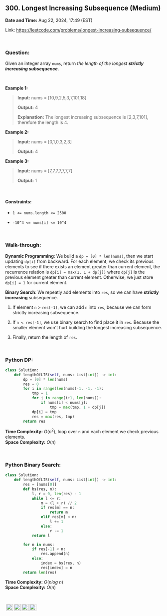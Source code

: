 ## 300. Longest Increasing Subsequence (Medium)
**Date and Time:** Aug 22, 2024, 17:49 (EST)

Link: https://leetcode.com/problems/longest-increasing-subsequence/

<br>

### Question:
Given an integer array `nums`, return _the length of the longest **strictly increasing subsequence**_.

<br>

**Example 1:**
> **Input:** nums = [10,9,2,5,3,7,101,18]
> 
> **Output:** 4
>
> **Explanation:** The longest increasing subsequence is [2,3,7,101], therefore the length is 4.

**Example 2:**
> **Input:** nums = [0,1,0,3,2,3]
> 
> **Output:** 4

**Example 3:**
> **Input:** nums = [7,7,7,7,7,7,7]
> 
> **Output:** 1

<br>

#### Constraints:
* `1 <= nums.length <= 2500`

* `-10^4 <= nums[i] <= 10^4`

<br>

### Walk-through: 
**Dynamic Programming**:
We build a `dp = [0] * len(nums)`, then we start updating `dp[i]` from backward. For each element, we check its previous elements to see if there exists an element greater than current element, the recurrence relation is `dp[i] = max(1, 1 + dp[j])` where `dp[j]` is the previous element greater than current element. Otherwise, we just store `dp[i] = 1` for current element.

**Binary Search**:
We repeatly add elements into `res`, so we can have **strictly increasing** subsequence.

1. If element `n` > `res[-1]`, we can add `n` into `res`, because we can form strictly increasing subsequence.

2. If `n < res[-1]`, we use binary search to find place it in `res`. Because the smaller element won't hurt building the longest increasing subsequence.

3. Finally, return the length of `res`.

<br>

### Python DP:
```python
class Solution:
    def lengthOfLIS(self, nums: List[int]) -> int:
        dp = [0] * len(nums)
        res = 0
        for i in range(len(nums)-1, -1, -1):
            tmp = 1
            for j in range(i+1, len(nums)):
                if nums[i] < nums[j]:
                    tmp = max(tmp, 1 + dp[j])
            dp[i] = tmp
            res = max(res, tmp)
        return res
```
**Time Complexity:** $O(n^2)$, loop over `n` and each element we check previous elements. <br>
**Space Complexity:** $O(n)$

<br>

### Python Binary Search:
```python
class Solution:
    def lengthOfLIS(self, nums: List[int]) -> int:
        res = [nums[0]]
        def bs(res, n):
            l, r = 0, len(res) - 1
            while l <= r:
                m = (l + r) // 2
                if res[m] == n:
                    return m
                elif res[m] < n:
                    l += 1
                else:
                    r -= 1
            return l

        for n in nums:
            if res[-1] < n:
                res.append(n)
            else:
                index = bs(res, n)
                res[index] = n
        return len(res)
```
**Time Complexity:** $O(nlog\ n)$ <br>
**Space Complexity:** $O(n)$

<br>

<img style="height:22px!important;margin-left:3px;vertical-align:text-bottom;" src="https://mirrors.creativecommons.org/presskit/icons/cc.svg?ref=chooser-v1" alt="CC BY-NC-SA" title="CC BY-NC-SA"><img style="height:22px!important;margin-left:3px;vertical-align:text-bottom;" src="https://mirrors.creativecommons.org/presskit/icons/by.svg?ref=chooser-v1" alt="BY: credit must be given to the creator" title="BY: credit must be given to the creator"><img style="height:22px!important;margin-left:3px;vertical-align:text-bottom;" src="https://mirrors.creativecommons.org/presskit/icons/nc.svg?ref=chooser-v1" alt="NC: Only noncommercial uses of the work are permitted" title="NC: Only noncommercial uses of the work are permitted"><img style="height:22px!important;margin-left:3px;vertical-align:text-bottom;" src="https://mirrors.creativecommons.org/presskit/icons/sa.svg?ref=chooser-v1" alt="SA: Adaptations must be shared under the same terms" title="SA: Adaptations must be shared under the same terms">